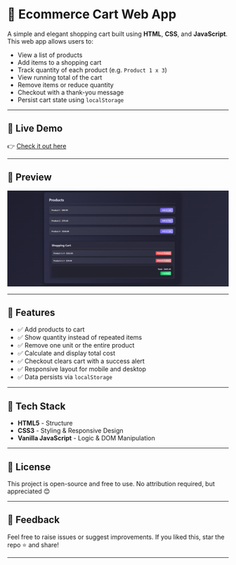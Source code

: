 # 🛒 Ecommerce Cart Web App

A simple and elegant shopping cart built using **HTML**, **CSS**, and **JavaScript**. This web app allows users to:

- View a list of products
- Add items to a shopping cart
- Track quantity of each product (e.g. `Product 1 x 3`)
- View running total of the cart
- Remove items or reduce quantity
- Checkout with a thank-you message
- Persist cart state using `localStorage`

---

## 🔗 Live Demo

👉 [Check it out here](https://ecommerce-cart-xi-rouge.vercel.app/)

---

## 📸 Preview

![screenshot](./demo.png)

---

## 🚀 Features

- ✅ Add products to cart
- ✅ Show quantity instead of repeated items
- ✅ Remove one unit or the entire product
- ✅ Calculate and display total cost
- ✅ Checkout clears cart with a success alert
- ✅ Responsive layout for mobile and desktop
- ✅ Data persists via `localStorage`

---

## 🧩 Tech Stack

- **HTML5** - Structure
- **CSS3** - Styling & Responsive Design
- **Vanilla JavaScript** - Logic & DOM Manipulation

---

## 📜 License

This project is open-source and free to use. No attribution required, but appreciated 😊

---

## 💬 Feedback

Feel free to raise issues or suggest improvements. If you liked this, star the repo ⭐ and share!

---
